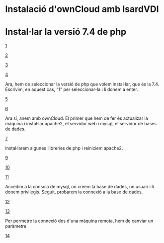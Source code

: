 # Instalació d'ownCloud amb IsardVDI

# Instal·lar la versió 7.4 de php

[1](1.png)

[2](2.png)

[3](3.png)

[4](4.png)

Ara, hem de seleccionar la versió de php que volem instal·lar, que és la 7.4. Escrivim, en aquest cas, "1" per seleccionar-la i li donem a enter.

[5](5.png)

[6](6.png)

Ara sí, anem amb ownCloud. El primer que hem de fer és actualizar la màquina i instal·lar apache2, el servidor web i mysql, el servidor de bases de dades.

[7](7.png)

Instal·larem algunes llibreries de php i reiniciem apache2.

[9](9.png)

[10](10.png)

[11](11.png)

Accedim a la consola de mysql, on creem la base de dades, un usuari i li donem privilegis. Seguit, probarem la connexió a la base de dades.

[12](12.png)

[13](13.png)

Per permetre la connexió des d'una màquina remota, hem de canviar un paràmetre

[14](14.png)

